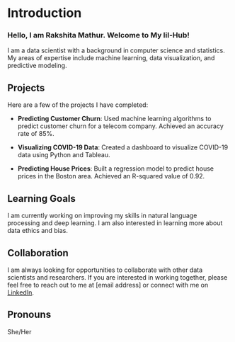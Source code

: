 # Introduction 

### Hello, I am Rakshita Mathur. Welcome to My lil-Hub!

I am a data scientist with a background in computer science and statistics. My areas of expertise include machine learning, data visualization, and predictive modeling. 

## Projects

Here are a few of the projects I have completed:

- **Predicting Customer Churn**: Used machine learning algorithms to predict customer churn for a telecom company. Achieved an accuracy rate of 85%.

- **Visualizing COVID-19 Data**: Created a dashboard to visualize COVID-19 data using Python and Tableau. 

- **Predicting House Prices**: Built a regression model to predict house prices in the Boston area. Achieved an R-squared value of 0.92.

## Learning Goals

I am currently working on improving my skills in natural language processing and deep learning. I am also interested in learning more about data ethics and bias.

## Collaboration

I am always looking for opportunities to collaborate with other data scientists and researchers. If you are interested in working together, please feel free to reach out to me at [email address] or connect with me on [LinkedIn](https://www.linkedin.com/in/rakshita-mathur).

## Pronouns

She/Her
